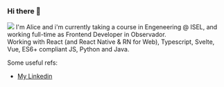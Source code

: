 ### Hi there 👋
![](https://www.google-analytics.com/collect?v=1&t=event&tid=UA-100869248-2&cid=555&ec=github&ea=pageview&el=profile&ev=1)
I'm Alice and i'm currently taking a course in Engeneering @ ISEL, and working full-time as Frontend Developer in Observador.  
Working with React (and React Native & RN for Web), Typescript, Svelte, Vue, ES6+ compliant JS, Python and Java.

Some useful refs:
- [My Linkedin](https://www.linkedin.com/in/alicescfernandes/)

<!--
**alicescfernandes/alicescfernandes** is a ✨ _special_ ✨ repository because its `README.md` (this file) appears on your GitHub profile.

Here are some ideas to get you started:

- 🔭 I’m currently working on ...
- 🌱 I’m currently learning ...
- 👯 I’m looking to collaborate on ...
- 🤔 I’m looking for help with ...
- 💬 Ask me about ...
- 📫 How to reach me: ...
- 😄 Pronouns: ...
- ⚡ Fun fact: ...
-->

